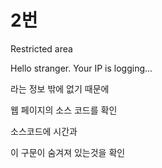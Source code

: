 # 2번

Restricted area

Hello stranger. Your IP is logging...


라는 정보 밖에 없기 때문에

웹 페이지의 소스 코드를 확인

소스코드에 시간과 

<!-- if you access admin.php i will kick your ass -->

이 구문이 숨겨져 있는것을 확인
